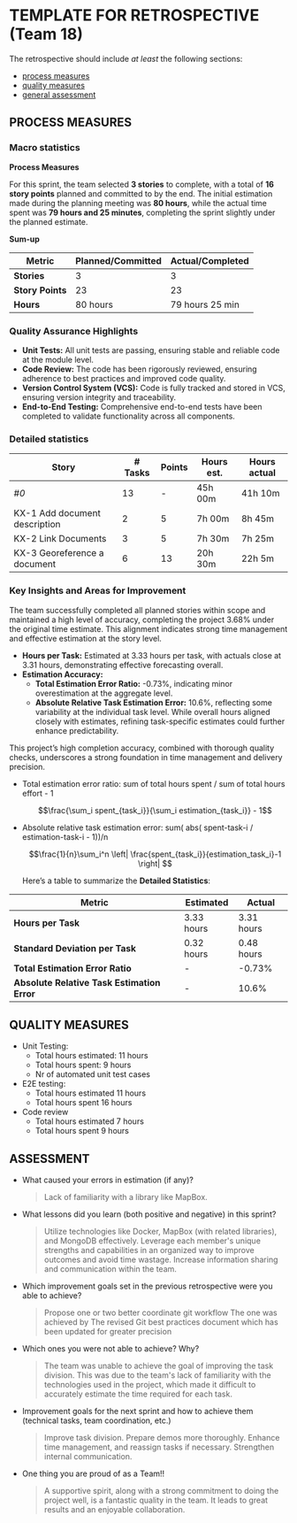 # TEMPLATE FOR RETROSPECTIVE (Team 18)

The retrospective should include _at least_ the following
sections:

- [process measures](#process-measures)
- [quality measures](#quality-measures)
- [general assessment](#assessment)

## PROCESS MEASURES

### Macro statistics

**Process Measures**

For this sprint, the team selected **3 stories** to complete, with a total of **16 story points** planned and committed to by the end. The initial estimation made during the planning meeting was **80 hours**, while the actual time spent was **79 hours and 25 minutes**, completing the sprint slightly under the planned estimate.
  

**Sum-up**

| Metric           | Planned/Committed | Actual/Completed |
| ---------------- | ----------------- | ---------------- |
| **Stories**      | 3                 | 3                |
| **Story Points** | 23                | 23               |
| **Hours**        | 80 hours          | 79 hours 25 min  |

### Quality Assurance Highlights

- **Unit Tests:** All unit tests are passing, ensuring stable and reliable code at the module level.
- **Code Review:** The code has been rigorously reviewed, ensuring adherence to best practices and improved code quality.
- **Version Control System (VCS):** Code is fully tracked and stored in VCS, ensuring version integrity and traceability.
- **End-to-End Testing:** Comprehensive end-to-end tests have been completed to validate functionality across all components.
### Detailed statistics

| Story                         | # Tasks | Points | Hours est. | Hours actual |
| ----------------------------- | ------- | ------ | ---------- | ------------ |
| _#0_                          | 13      |   -     | 45h  00m   | 41h 10m      |
| KX-1 Add document description | 2       | 5      | 7h 00m     | 8h 45m       |
| KX-2 Link Documents           | 3       | 5      | 7h 30m     | 7h 25m       |
| KX-3 Georeference a document  | 6       | 13     | 20h 30m    | 22h 5m       |

### Key Insights and Areas for Improvement
The team successfully completed all planned stories within scope and maintained a high level of accuracy, completing the project 3.68% under the original time estimate. This alignment indicates strong time management and effective estimation at the story level.

- **Hours per Task:** Estimated at 3.33 hours per task, with actuals close at 3.31 hours, demonstrating effective forecasting overall.
- **Estimation Accuracy:** 
  - **Total Estimation Error Ratio:** -0.73%, indicating minor overestimation at the aggregate level.
  - **Absolute Relative Task Estimation Error:** 10.6%, reflecting some variability at the individual task level. While overall hours aligned closely with estimates, refining task-specific estimates could further enhance predictability.

This project’s high completion accuracy, combined with thorough quality checks, underscores a strong foundation in time management and delivery precision.

- Total estimation error ratio: sum of total hours spent / sum of total hours effort - 1

  $$\frac{\sum_i spent_{task_i}}{\sum_i estimation_{task_i}} - 1$$

- Absolute relative task estimation error: sum( abs( spent-task-i / estimation-task-i - 1))/n

  $$\frac{1}{n}\sum_i^n \left| \frac{spent_{task_i}}{estimation_task_i}-1 \right| $$

  Here’s a table to summarize the **Detailed Statistics**:

| Metric                                      | Estimated   | Actual      |
| ------------------------------------------- | ----------- | ----------- |
| **Hours per Task**                          | 3.33  hours | 3.31 hours  |
| **Standard Deviation per Task**             | 0.32  hours | 0.48  hours |
| **Total Estimation Error Ratio**            | -           | -0.73%      |
| **Absolute Relative Task Estimation Error** | -           | 10.6%       |



## QUALITY MEASURES

- Unit Testing: 
  - Total hours estimated: 11 hours
  - Total hours spent: 9 hours
  - Nr of automated unit test cases
- E2E testing: 
  - Total hours estimated 11 hours
  - Total hours spent 16 hours
- Code review
  - Total hours estimated 7 hours
  - Total hours spent 9 hours

## ASSESSMENT

- What caused your errors in estimation (if any)?

  > Lack of familiarity with a library like MapBox.

- What lessons did you learn (both positive and negative) in this sprint?

  > Utilize technologies like Docker, MapBox (with related libraries), and MongoDB effectively.
  > Leverage each member's unique strengths and capabilities in an organized way to improve outcomes and avoid time wastage.
  > Increase information sharing and communication within the team.

- Which improvement goals set in the previous retrospective were you able to achieve?
  > Propose one or two better coordinate git workflow
   > The one was achieved by The revised Git best practices document which has been updated for greater precision
- Which ones you were not able to achieve? Why?
  > The team was unable to achieve the goal of improving the task division. This was due to the team's lack of familiarity with the technologies used in the project, which made it difficult to accurately estimate the time required for each task.

 

- Improvement goals for the next sprint and how to achieve them (technical tasks, team coordination, etc.)

  > Improve task division.
  > Prepare demos more thoroughly.
  > Enhance time management, and reassign tasks if necessary.
  > Strengthen internal communication.

- One thing you are proud of as a Team!!
  > A supportive spirit, along with a strong commitment to doing the project well, is a fantastic quality in the team. It leads to great results and an enjoyable collaboration.
